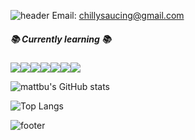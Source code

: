 ![header](https://capsule-render.vercel.app/api?type=waving&height=180&section=header&text=Hyeonuk's&nbsp;Github&fontSize=32&fontColor=ffffff&color=203261&fontAlignY=32)
Email: chillysaucing@gmail.com
##### 📚 Currently learning 📚
<div align="center" style="display: inline-flex;">
<img src="https://img.shields.io/badge/JavaScript-F7DF1E?style=flat&logo=JavaScript&logoColor=white"/>

<img src="https://img.shields.io/badge/Vue.js-4FC08D?style=flat&logo=Vue.js&logoColor=white"/>

<img src="https://img.shields.io/badge/Nuxt.js-00DC82?style=flat&logo=Nuxt.js&logoColor=white"/>

<img src="https://img.shields.io/badge/React-61DAFB?style=flat&logo=React&logoColor=white"/>

<img src="https://img.shields.io/badge/Next.js-000000?style=flat&logo=Next.js&logoColor=white"/>

<img src="https://img.shields.io/badge/TypeScript-3178C6?style=flat&logo=TypeScript&logoColor=white"/>

<img src="https://img.shields.io/badge/AWS-232F3E?style=flat&logo=Amazon AWS&logoColor=white"/>

</div>

![mattbu's GitHub stats](https://github-readme-stats.vercel.app/api?username=mattbu&show_icons=true)

![Top Langs](https://github-readme-stats.vercel.app/api/top-langs/?username=mattbu&layout=compact)

![footer](https://capsule-render.vercel.app/api?type=waving&height=100&section=footer&color=203261)

<!--
**mattbu/mattbu** is a ✨ _special_ ✨ repository because its `README.md` (this file) appears on your GitHub profile.

Here are some ideas to get you started:

- 🔭 I’m currently working on ...
- 🌱 I’m currently learning ...
- 👯 I’m looking to collaborate on ...
- 🤔 I’m looking for help with ...
- 💬 Ask me about ...
- 📫 How to reach me: ...
- 😄 Pronouns: ...
- ⚡ Fun fact: ...
-->
